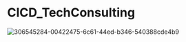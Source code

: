 # CICD_TechConsulting

![306545284-00422475-6c61-44ed-b346-540388cde4b9](https://github.com/dcolanderjr/CICD_TechConsulting/assets/131455625/e6bef394-bdd1-41b6-99fd-139b45fd5cb8)
